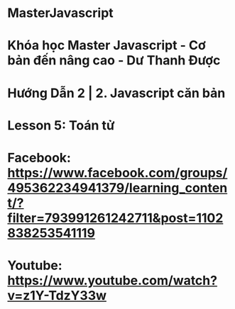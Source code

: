 # MasterJavascript
# Khóa học Master Javascript - Cơ bản đến nâng cao - Dư Thanh Được

# Hướng Dẫn 2 | 2. Javascript căn bản

  # Lesson 5: Toán tử
  # Facebook: https://www.facebook.com/groups/495362234941379/learning_content/?filter=793991261242711&post=1102838253541119
  # Youtube: https://www.youtube.com/watch?v=z1Y-TdzY33w